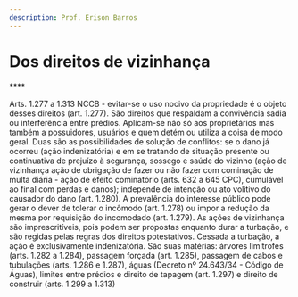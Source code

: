 ```yaml
---
description: Prof. Erison Barros
---
```


# Dos direitos de vizinhança

\*\*\*\*

Arts. 1.277 a 1.313 NCCB - evitar-se o uso nocivo da propriedade é o objeto desses direitos \(art. 1.277\). São direitos que respaldam a convivência sadia ou interferência entre prédios. Aplicam-se não só aos proprietários mas também a possuidores, usuários e quem detém ou utiliza a coisa de modo geral. Duas são as possibilidades de solução de conflitos: se o dano já ocorreu \(ação indenizatória\) e em se tratando de situação presente ou continuativa de prejuízo à segurança, sossego e saúde do vizinho \(ação de vizinhança ação de obrigação de fazer ou não fazer com cominação de multa diária - ação de efeito cominatório \(arts. 632 a 645 CPC\), cumulável ao final com perdas e danos\); independe de intenção ou ato volitivo do causador do dano \(art. 1.280\). A prevalência do interesse público pode gerar o dever de tolerar o incômodo \(art. 1.278\) ou impor a redução da mesma por requisição do incomodado \(art. 1.279\). As ações de vizinhança são imprescritíveis, pois podem ser propostas enquanto durar a turbação, e são regidas pelas regras dos direitos potestativos. Cessada a turbação, a ação é exclusivamente indenizatória. São suas matérias: árvores limítrofes \(arts. 1.282 a 1.284\), passagem forçada \(art. 1.285\), passagem de cabos e tubulações \(arts. 1.286 e 1.287\), águas \(Decreto nº 24.643/34 - Código de Águas\), limites entre prédios e direito de tapagem \(art. 1.297\) e direito de construir \(arts. 1.299 a 1.313\)



